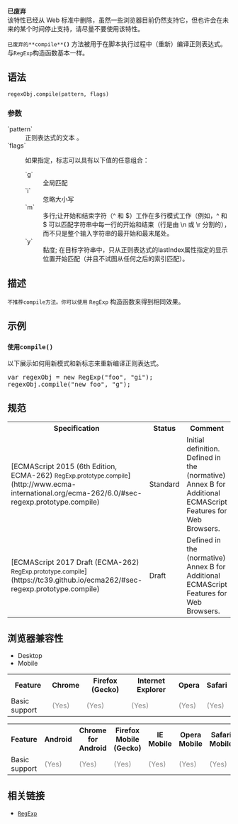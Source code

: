 <div>

<div class="overheadIndicator deprecated deprecatedHeader">

**<span title="This is an obsolete API and is no longer guaranteed to work."></span>已废弃**  
该特性已经从 Web 标准中删除，虽然一些浏览器目前仍然支持它，但也许会在未来的某个时间停止支持，请尽量不要使用该特性。

</div>

</div>

`已废弃的**compile**`**`()`** 方法被用于在脚本执行过程中（重新）编译正则表达式。与`RegExp`构造函数基本一样。

## 语法

    regexObj.compile(pattern, flags)

### 参数

<dl>

<dt>`pattern`</dt>

<dd>正则表达式的文本 。</dd>

<dt>`flags`</dt>

<dd>

如果指定，标志可以具有以下值的任意组合：

<dl>

<dt>`g`</dt>

<dd>全局匹配</dd>

<dt>`i`</dt>

<dd>忽略大小写</dd>

<dt>`m`</dt>

<dd>多行;让开始和结束字符（^ 和 $）工作在多行模式工作（例如，^ 和 $ 可以匹配字符串中每一行的开始和结束（行是由 \n 或 \r 分割的），而不只是整个输入字符串的最开始和最末尾处。</dd>

<dt>`y`</dt>

<dd>黏度; 在目标字符串中，只从正则表达式的lastIndex属性指定的显示位置开始匹配（并且不试图从任何之后的索引匹配）。</dd>

</dl>

</dd>

</dl>

## 描述

`不推荐compile方法。你可以使用` `RegExp` 构造函数来得到相同效果。

## 示例

### `使用compile()`

以下展示如何用新模式和新标志来重新编译正则表达式。

<pre class="brush: js">var regexObj = new RegExp("foo", "gi"); 
regexObj.compile("new foo", "g");
</pre>

## 规范

<table class="standard-table">

<tbody>

<tr>

<th scope="col">Specification</th>

<th scope="col">Status</th>

<th scope="col">Comment</th>

</tr>

<tr>

<td>[ECMAScript 2015 (6th Edition, ECMA-262)  
<small lang="zh-CN">RegExp.prototype.compile</small>](http://www.ecma-international.org/ecma-262/6.0/#sec-regexp.prototype.compile)</td>

<td><span class="spec-Standard">Standard</span></td>

<td>Initial definition. Defined in the (normative) Annex B for Additional ECMAScript Features for Web Browsers.</td>

</tr>

<tr>

<td>[ECMAScript 2017 Draft (ECMA-262)  
<small lang="zh-CN">RegExp.prototype.compile</small>](https://tc39.github.io/ecma262/#sec-regexp.prototype.compile)</td>

<td><span class="spec-Draft">Draft</span></td>

<td>Defined in the (normative) Annex B for Additional ECMAScript Features for Web Browsers.</td>

</tr>

</tbody>

</table>

## 浏览器兼容性

<div>

<div class="htab"><a name="AutoCompatibilityTable" id="AutoCompatibilityTable"></a>

*   <a>Desktop</a>
*   <a>Mobile</a>

</div>

</div>

<div id="compat-desktop">

<table class="compat-table">

<tbody>

<tr>

<th>Feature</th>

<th>Chrome</th>

<th>Firefox (Gecko)</th>

<th>Internet Explorer</th>

<th>Opera</th>

<th>Safari</th>

</tr>

<tr>

<td>Basic support</td>

<td><span title="Please update this with the earliest version of support." style="color: #888;">(Yes)</span></td>

<td><span title="Please update this with the earliest version of support." style="color: #888;">(Yes)</span></td>

<td><span title="Please update this with the earliest version of support." style="color: #888;">(Yes)</span></td>

<td><span title="Please update this with the earliest version of support." style="color: #888;">(Yes)</span></td>

<td><span title="Please update this with the earliest version of support." style="color: #888;">(Yes)</span></td>

</tr>

</tbody>

</table>

</div>

<div id="compat-mobile">

<table class="compat-table">

<tbody>

<tr>

<th>Feature</th>

<th>Android</th>

<th>Chrome for Android</th>

<th>Firefox Mobile (Gecko)</th>

<th>IE Mobile</th>

<th>Opera Mobile</th>

<th>Safari Mobile</th>

</tr>

<tr>

<td>Basic support</td>

<td><span title="Please update this with the earliest version of support." style="color: #888;">(Yes)</span></td>

<td><span title="Please update this with the earliest version of support." style="color: #888;">(Yes)</span></td>

<td><span title="Please update this with the earliest version of support." style="color: #888;">(Yes)</span></td>

<td><span title="Please update this with the earliest version of support." style="color: #888;">(Yes)</span></td>

<td><span title="Please update this with the earliest version of support." style="color: #888;">(Yes)</span></td>

<td><span title="Please update this with the earliest version of support." style="color: #888;">(Yes)</span></td>

</tr>

</tbody>

</table>

</div>

## 相关链接

*   [`RegExp`](/zh-CN/docs/Web/JavaScript/Reference/RegExp "此页面仍未被本地化, 期待您的翻译!")